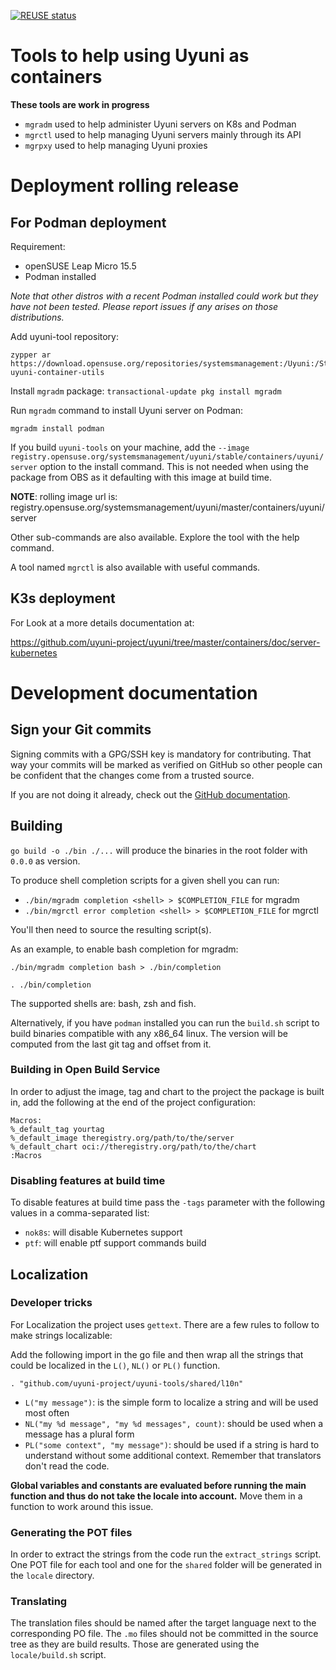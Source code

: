 <!--
SPDX-FileCopyrightText: 2023 SUSE LLC

SPDX-License-Identifier: Apache-2.0
-->

[![REUSE status](https://api.reuse.software/badge/git.fsfe.org/reuse/api)](https://api.reuse.software/info/git.fsfe.org/reuse/api)

# Tools to help using Uyuni as containers

**These tools are work in progress**

* `mgradm` used to help administer Uyuni servers on K8s and Podman
* `mgrctl` used to help managing Uyuni servers mainly through its API
* `mgrpxy` used to help managing Uyuni proxies

# Deployment rolling release

## For Podman deployment
Requirement:
  - openSUSE Leap Micro 15.5
  - Podman installed

*Note that other distros with a recent Podman installed could work but they have not been tested.
Please report issues if any arises on those distributions.*

Add uyuni-tool repository:
```
zypper ar https://download.opensuse.org/repositories/systemsmanagement:/Uyuni:/Stable:/ContainerUtils/openSUSE_Leap_Micro_5.5/ uyuni-container-utils
```

Install `mgradm` package: `transactional-update pkg install mgradm`

Run `mgradm` command to install Uyuni server on Podman:
```
mgradm install podman
```

If you build `uyuni-tools` on your machine, add the `--image registry.opensuse.org/systemsmanagement/uyuni/stable/containers/uyuni/server` option to the install command.
This is not needed when using the package from OBS as it defaulting with this image at build time.

**NOTE**: rolling image url is: registry.opensuse.org/systemsmanagement/uyuni/master/containers/uyuni/server


Other sub-commands are also available. Explore the tool with the help command.

A tool named `mgrctl` is also available with useful commands.

## K3s deployment

For Look at a more details documentation at:

https://github.com/uyuni-project/uyuni/tree/master/containers/doc/server-kubernetes

# Development documentation

## Sign your Git commits

Signing commits with a GPG/SSH key is mandatory for contributing. That way your commits will be marked as verified on GitHub so other people can be confident that the changes come from a trusted source.

If you are not doing it already, check out the [GitHub documentation](https://docs.github.com/en/authentication/managing-commit-signature-verification/about-commit-signature-verification).

## Building

`go build -o ./bin ./...` will produce the binaries in the root folder with `0.0.0` as version.

To produce shell completion scripts for a given shell you can run:

- `./bin/mgradm completion <shell> > $COMPLETION_FILE` for mgradm
- `./bin/mgrctl error completion <shell> > $COMPLETION_FILE` for mgrctl

You'll then need to source the resulting script(s).

As an example, to enable bash completion for mgradm:

`./bin/mgradm completion bash > ./bin/completion`

`. ./bin/completion`

The supported shells are: bash, zsh and fish.

Alternatively, if you have `podman` installed you can run the `build.sh` script to build binaries compatible with any x86_64 linux.
The version will be computed from the last git tag and offset from it.

### Building in Open Build Service

In order to adjust the image, tag and chart to the project the package is built in, add the following at the end of the project configuration:

```
Macros:
%_default_tag yourtag
%_default_image theregistry.org/path/to/the/server
%_default_chart oci://theregistry.org/path/to/the/chart
:Macros
```

### Disabling features at build time

To disable features at build time pass the `-tags` parameter with the following values in a comma-separated list:

* `nok8s`: will disable Kubernetes support
* `ptf`: will enable ptf support commands build

## Localization

### Developer tricks

For Localization the project uses `gettext`.
There are a few rules to follow to make strings localizable:

Add the following import in the go file and then wrap all the strings that could be localized in the `L()`, `NL()` or `PL()` function.

```
. "github.com/uyuni-project/uyuni-tools/shared/l10n"
```

* `L("my message")`: is the simple form to localize a string and will be used most often
* `NL("my %d message", "my %d messages", count)`: should be used when a message has a plural form
* `PL("some context", "my message")`: should be used if a string is hard to understand without some additional context. Remember that translators don't read the code.

**Global variables and constants are evaluated before running the main function and thus do not take the locale into account.**
Move them in a function to work around this issue.

### Generating the POT files

In order to extract the strings from the code run the `extract_strings` script.
One POT file for each tool and one for the `shared` folder will be generated in the `locale` directory.

### Translating

The translation files should be named after the target language next to the corresponding PO file.
The `.mo` files should not be committed in the source tree as they are build results.
Those are generated using the `locale/build.sh` script.
